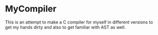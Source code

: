 # MyCompiler
 This is an attempt to make a C compiler for myself in different versions to get my hands dirty and also to get familiar with AST as well.
